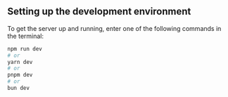 ## Setting up the development environment

To get the server up and running, enter one of the following commands in the terminal:

```bash
npm run dev
# or
yarn dev
# or
pnpm dev
# or
bun dev
```